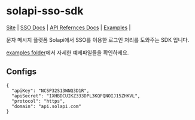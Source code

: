 # solapi-sso-sdk

[Site](http://solapi.com) |
[SSO Docs](https://docs.solapi.com/authentication/authentication-sso-1) |
[API Refernces Docs](https://docs.solapi.com/api-reference/api-sso) |
[Examples](https://github.com/solapi/solapi-sso-sdk/tree/master/examples) |

문자 메시지 플랫폼 Solapi에서 SSO를 이용한 로그인 처리를 도와주는 SDK 입니다.

[examples folder](https://github.com/solapi/solapi-sso-sdk/tree/master/examples)에서 자세한 예제파일들을 확인하세요.

## Configs

```
{
  "apiKey": "NCSP32S13WNQ3D1R",
  "apiSecret": "IXHBDCUIKZ333DPL3KQFQNOIJ15ZHKVL",
  "protocol": "https",
  "domain": "api.solapi.com"
}
```
